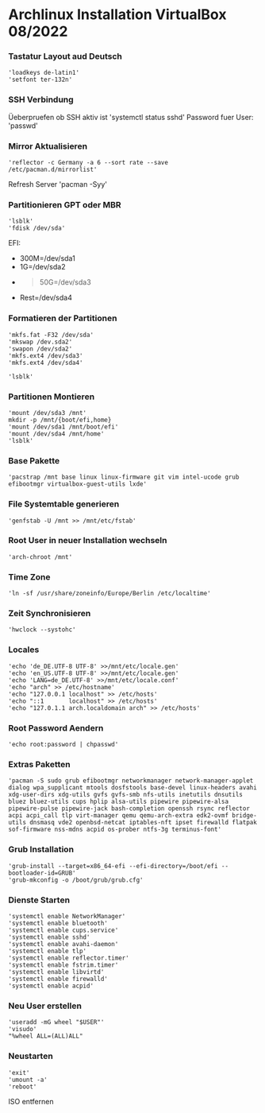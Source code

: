 # Archlinux Installation VirtualBox 08/2022

### Tastatur Layout aud Deutsch
    'loadkeys de-latin1'
    'setfont ter-132n'

### SSH Verbindung 
Üeberpruefen ob SSH aktiv ist 
    'systemctl status sshd'
Password fuer User:
    'passwd'

### Mirror Aktualisieren
    'reflector -c Germany -a 6 --sort rate --save /etc/pacman.d/mirrorlist'

Refresh Server
    'pacman -Syy'

### Partitionieren GPT oder MBR

    'lsblk'
    'fdisk /dev/sda'
EFI:
* 300M=/dev/sda1
* 1G=/dev/sda2
* >50G=/dev/sda3
* Rest=/dev/sda4

### Formatieren der Partitionen
    'mkfs.fat -F32 /dev/sda'
    'mkswap /dev.sda2'
    'swapon /dev/sda2'
    'mkfs.ext4 /dev/sda3'
    'mkfs.ext4 /dev/sda4'

    'lsblk'

### Partitionen Montieren
    'mount /dev/sda3 /mnt'
    mkdir -p /mnt/{boot/efi,home}
    'mount /dev/sda1 /mnt/boot/efi'
    'mount /dev/sda4 /mnt/home'
    'lsblk'

### Base Pakette
    'pacstrap /mnt base linux linux-firmware git vim intel-ucode grub efibootmgr virtualbox-guest-utils lxde'
### File Systemtable generieren
    'genfstab -U /mnt >> /mnt/etc/fstab'
### Root User in neuer Installation wechseln
    'arch-chroot /mnt'
### Time Zone
    'ln -sf /usr/share/zoneinfo/Europe/Berlin /etc/localtime'
### Zeit Synchronisieren
    'hwclock --systohc'
### Locales
    'echo 'de_DE.UTF-8 UTF-8' >>/mnt/etc/locale.gen'
    'echo 'en_US.UTF-8 UTF-8' >>/mnt/etc/locale.gen'
    'echo 'LANG=de_DE.UTF-8' >>/mnt/etc/locale.conf'
    'echo "arch" >> /etc/hostname'
    'echo "127.0.0.1 localhost" >> /etc/hosts'
    'echo "::1       localhost" >> /etc/hosts'
    'echo "127.0.1.1 arch.localdomain arch" >> /etc/hosts'
### Root Password Aendern
    'echo root:password | chpasswd'

### Extras Paketten
    'pacman -S sudo grub efibootmgr networkmanager network-manager-applet dialog wpa_supplicant mtools dosfstools base-devel linux-headers avahi xdg-user-dirs xdg-utils gvfs gvfs-smb nfs-utils inetutils dnsutils bluez bluez-utils cups hplip alsa-utils pipewire pipewire-alsa pipewire-pulse pipewire-jack bash-completion openssh rsync reflector acpi acpi_call tlp virt-manager qemu qemu-arch-extra edk2-ovmf bridge-utils dnsmasq vde2 openbsd-netcat iptables-nft ipset firewalld flatpak sof-firmware nss-mdns acpid os-prober ntfs-3g terminus-font'

### Grub Installation

    'grub-install --target=x86_64-efi --efi-directory=/boot/efi --bootloader-id=GRUB'
    'grub-mkconfig -o /boot/grub/grub.cfg'
### Dienste Starten

    'systemctl enable NetworkManager'
    'systemctl enable bluetooth'
    'systemctl enable cups.service'
    'systemctl enable sshd'
    'systemctl enable avahi-daemon'
    'systemctl enable tlp'
    'systemctl enable reflector.timer'
    'systemctl enable fstrim.timer'
    'systemctl enable libvirtd'
    'systemctl enable firewalld'
    'systemctl enable acpid'

### Neu User erstellen

    'useradd -mG wheel "$USER"'
    'visudo'
    "%wheel ALL=(ALL)ALL"

### Neustarten

    'exit'
    'umount -a'
    'reboot'
ISO entfernen

